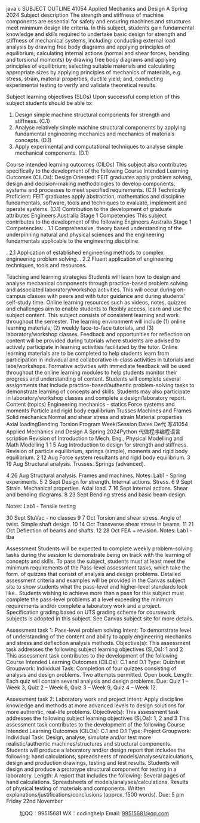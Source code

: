 java c
SUBJECT OUTLINE 
41054 Applied Mechanics and Design A 
Spring 2024 
Subject description 
The strength and stiffness of machine components are   essential for   safety   and   ensuring   machines   and   structures   meet   minimum design life criteria.   In this subject, students   gain fundamental   knowledge   and   skills   required   to   undertake basic design for strength and   stiffness of mechanical systems,   including:   conducting   external   load   analysis   by   drawing   free body diagrams and applying principles   of equilibrium;   calculating   internal   actions   (normal   and   shear forces, bending and torsional moments)   by drawing free   body   diagrams   and   applying   principles   of equilibrium;   selecting suitable   materials and calculating appropriate sizes by applying   principles   of   mechanics   of   materials,   e.g.   stress,   strain,   material properties, ductile yield; and, conducting experimental testing   to   verify   and   validate   theoretical   results. 

Subject learning objectives (SLOs) 
Upon successful completion of this subject students should be able to: 
1. Design simple machine structural components for strength and stiffness. (C.1) 
2. Analyse relatively simple machine structural components by applying fundamental engineering mechanics and mechanics of materials concepts. (D.1) 
3. Apply experimental and computational techniques to analyse simple mechanical components. (D.1) 

Course intended learning outcomes (CILOs) 
This subject also contributes specifically to the development of the following Course Intended Learning Outcomes (CILOs): 
Design Oriented: FEIT graduates apply problem solving, design and decision-making methodologies to develop components, systems and processes to meet specified requirements. (C.1) 
Technically Proficient: FEIT graduates apply abstraction, mathematics and discipline fundamentals, software, tools and techniques to evaluate, implement and operate systems. (D.1) 
Contribution to the development of graduate attributes 
Engineers Australia Stage 1 Competencies 
This subject contributes to the development of   the following   Engineers Australia Stage   1   Competencies:
.   1.1 Comprehensive, theory based understanding of the   underpinning   natural and   physical   sciences   and   the   engineering fundamentals applicable to the engineering discipline.


.   2.1 Application of established engineering methods to complex engineering   problem   solving.
.   2.2   Fluent application of engineering techniques,   tools and resources.

Teaching and learning strategies 
Students will learn how to design and analyse mechanical components through practice-based problem solving and associated laboratory/workshop activities. This will occur during on-campus classes with peers and with tutor 
guidance and during students’ self-study time. Online learning resources such as videos, notes, quizzes and challenges aim to enable students to flexibly access, learn and use the subject content. 
This subject consists of consistent learning and work throughout the semester. The learning environment will include 
(1) online learning materials, (2) weekly face-to-face tutorials, and (3) laboratory/workshop classes. 
Feedback and opportunities for reflection on content will be provided during tutorials where students are advised to actively participate in learning activities facilitated by the tutor. 
Online learning materials are to be completed to help students learn from participation in individual and collaborative in-class activities in tutorials and labs/workshops. 
Formative activities with immediate feedback will be used throughout the online learning modules to help students monitor their progress and understanding of content. 
Students will complete several assignments that include practice-based/authentic problem-solving tasks to demonstrate learning of concepts and skills. 
Students may also participate in laboratory/workshop classes and complete a design/laboratory report. 
Content (topics) 
Engineering mechanics - statics Force systems and moments 
Particle and rigid body equilibrium Trusses 
Machines and Frames Solid mechanics Normal and shear stress and strain 
Material properties 
Axial loadingBending Torsion 
Program 
Week/Session Dates                   De代 写41054 Applied Mechanics and Design A Spring 2024Python
代做程序编程语言scription 
Revision of Introduction to Mech. Eng., Physical Modelling and Math Modelling 1 
1 
5 Aug 
Introduction to design for strength and stiffness. Revision of particle equilibrium, springs (simple), moments and rigid body equilibrium. 
2 
12 Aug 
Force system resultants and rigid body equilibrium. 
3 
19 Aug 
Structural analysis. Trusses. Springs (advanced). 


4                                                                               26 Aug                Structural analysis.   Frames and machines.
Notes: 
Lab1 - Spring   experiments.
5 
2 Sept 
Design for strength. Internal actions. Stress. 
6 
9 Sept 
Strain. Mechanical properties. Axial load. 
7 
16 Sept 
Internal actions. Shear and bending diagrams. 
8 
23 Sept 
Bending stress and basic beam design. 

Notes: 
Lab1 - Tensile testing 

30 Sept 
StuVac - no classes 
9 
7 Oct 
Torsion and shear stress. Angle of twist. Simple shaft design. 
10 
14 Oct 
Transverse shear stress in beams. 
11 
21 Oct 
Deflection of beams and shafts. 
12                                                                        28 Oct                   FEA +   revision.
Notes: 
Lab1   - tba


Assessment 
Students will be expected to complete weekly problem-solving tasks   during   the   session   to   demonstrate   being   on   track   with the learning of concepts   and   skills.
To   pass the subject, students   must at least meet   the   minimum   requirements   of the   Pass-level   assessment   tasks,
which take the form. of quizzes that consist of analysis and design   problems.   Detailed   assessment   criteria   and
examples will be   provided   in the Canvas subject site to   show   students what the   pass-level   and   higher-level   standards   look   like..
Students wishing to achieve   more than a   pass for this subject   must complete the   pass-level   problems   at   a   level   exceeding the   minimum requirements and/or complete a laboratory work   and   a   project.
Specification grading based on   UTS grading scheme for coursework   subjects   is   adopted   in   this   subject.   See   Canvas   subject site for more   details.


Assessment task 1: Pass-level problem solving 
Intent: 
To demonstrate level of understanding of the content and ability to apply engineering mechanics and stress and deflection analysis methods. 
Objective(s): 
This assessment task addresses the following subject learning objectives (SLOs): 
1 and 2 
This assessment task contributes to the development of the following Course Intended Learning Outcomes (CILOs): 
C.1 and D.1 
Type: 
Quiz/test 
Groupwork: 
Individual 
Task: 
Completion of four quizzes consisting of analysis and design problems. Two attempts permitted. Open book. 
Length: 
Each quiz will contain several analysis and design problems. 
Due: 
Quiz 1 – Week 3, Quiz 2 – Week 6, Quiz 3 – Week 9, Quiz 4 – Week 12. 


Assessment task 2: Laboratory work and project 
Intent: Apply   discipline   knowledge   and   methods   at   more   advanced   levels   to   design   solutions for   more
authentic, real-life   problems.
Objective(s): This assessment task addresses the following subject learning   objectives   (SLOs):   1,   2   and   3
This assessment task contributes to the development of the following Course   Intended   Learning   Outcomes (CILOs):
C.1   and   D.1 Type: Project
Groupwork: Individual
Task: Design, analyse,   simulate   and/or test   more   realistic/authentic   machines/structures   and   structural
components.
Students will   produce a laboratory and/or design report that   includes   the   following:
hand calculations, spreadsheets of models/analyses/calculations, design and   production drawings,   testing and test   results.
Students will design and produce a prototype   structural   component   for testing   in   a   laboratory.
Length: A report   that   includes   the following:   Several   pages   of   hand   calculations.   Spreadsheets   of
models/analyses/calculations.   Results of physical testing of materials and components. Written   explanations/justifications/conclusions (approx.   1500 words).
Due: 5   pm   Friday 22nd   November


         
加QQ：99515681  WX：codinghelp  Email: 99515681@qq.com
